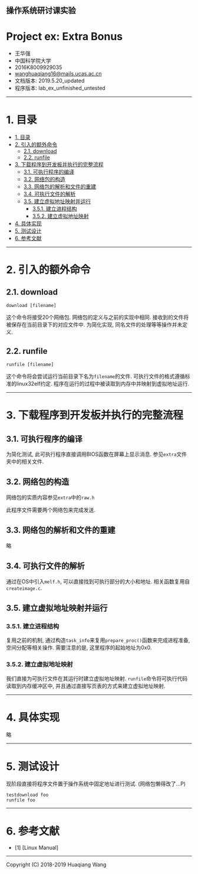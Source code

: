 操作系统研讨课实验
--------------------

Project ex: Extra Bonus
=================================


* 王华强
* 中国科学院大学
* 2016K8009929035
* wanghuaqiang16@mails.ucas.ac.cn
* 文档版本: 2019.5.20_updated
* 程序版本: lab_ex_unfinished_untested


---

# 1. 目录

<!-- TOC -->

- [1. 目录](#1-目录)
- [2. 引入的额外命令](#2-引入的额外命令)
    - [2.1. download](#21-download)
    - [2.2. runfile](#22-runfile)
- [3. 下载程序到开发板并执行的完整流程](#3-下载程序到开发板并执行的完整流程)
    - [3.1. 可执行程序的编译](#31-可执行程序的编译)
    - [3.2. 网络包的构造](#32-网络包的构造)
    - [3.3. 网络包的解析和文件的重建](#33-网络包的解析和文件的重建)
    - [3.4. 可执行文件的解析](#34-可执行文件的解析)
    - [3.5. 建立虚拟地址映射并运行](#35-建立虚拟地址映射并运行)
        - [3.5.1. 建立进程结构](#351-建立进程结构)
        - [3.5.2. 建立虚拟地址映射](#352-建立虚拟地址映射)
- [4. 具体实现](#4-具体实现)
- [5. 测试设计](#5-测试设计)
- [6. 参考文献](#6-参考文献)

<!-- /TOC -->
---

# 2. 引入的额外命令

## 2.1. download

```
download [filename]
```

这个命令将接受20个网络包. 网络包的定义与之前的实现中相同. 接收到的文件将被保存在当前目录下的对应文件中. 为简化实现, 同名文件的处理等等操作并未定义.

## 2.2. runfile

```
runfile [filename]
```

这个命令将会尝试运行当前目录下名为`filename`的文件. 可执行文件的格式遵循标准的linux32elf约定. 程序在运行的过程中被读取到内存中并映射到虚拟地址运行.

---

# 3. 下载程序到开发板并执行的完整流程

## 3.1. 可执行程序的编译

为简化测试, 此可执行程序直接调用BIOS函数在屏幕上显示消息. 参见`extra`文件夹中的相关文件.

## 3.2. 网络包的构造

网络包的实质内容参见`extra`中的`raw.h`

此程序文件需要两个网络包来完成发送.

## 3.3. 网络包的解析和文件的重建

略

## 3.4. 可执行文件的解析

通过在OS中引入`melf.h`, 可以直接找到可执行部分的大小和地址. 相关函数复用自`createimage.c`.

## 3.5. 建立虚拟地址映射并运行

### 3.5.1. 建立进程结构

复用之前的机制, 通过构造`task_info`来复用`prepare_proc()`函数来完成进程准备, 空间分配等相关操作. 需要注意的是, 这里程序的起始地址为0x0.

### 3.5.2. 建立虚拟地址映射

我们直接为可执行文件在其运行时建立虚拟地址映射. `runfile`命令将可执行代码读取到内存缓冲区中, 并且通过直接写页表的方式来建立虚拟地址映射.

---

# 4. 具体实现

略

---

# 5. 测试设计

现阶段直接将程序文件置于操作系统中固定地址进行测试. (网络包懒得改了...P)

```
testdownload foo
runfile foo
```

---

# 6. 参考文献

- [1] [Linux Manual]

---

Copyright (C) 2018-2019 Huaqiang Wang